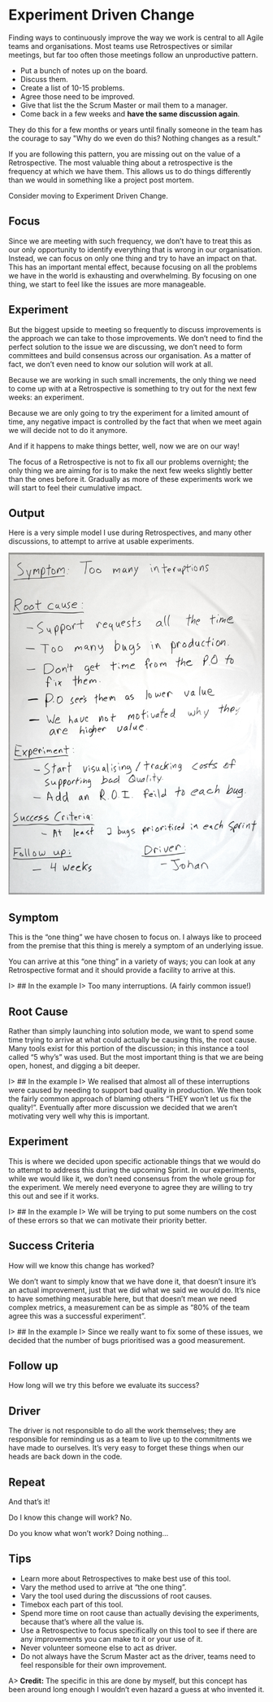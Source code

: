 # Experiment Driven Change

Finding ways to continuously improve the way we work is central to all Agile teams and organisations. Most teams use Retrospectives or similar meetings, but far too often those meetings follow an unproductive pattern.

 - Put a bunch of notes up on the board.
 - Discuss them.
 - Create a list of 10-15 problems.
 - Agree those need to be improved.
 - Give that list the the Scrum Master or mail them to a manager.
 - Come back in a few weeks and **have the same discussion again**.

They do this for a few months or years until finally someone in the team has the courage to say "Why do we even do this? Nothing changes as a result."

If you are following this pattern, you are missing out on the value of a Retrospective. The most valuable thing about a retrospective is the frequency at which we have them. This allows us to do things differently than we would in something like a project post mortem.

Consider moving to Experiment Driven Change.

## Focus
Since we are meeting with such frequency, we don’t have to treat this as our only opportunity to identify everything that is wrong in our organisation. Instead, we can focus on only one thing and try to have an impact on that. This has an important mental effect, because focusing on all the problems we have in the world is exhausting and overwhelming. By focusing on one thing, we start to feel like the issues are more manageable.

## Experiment
But the biggest upside to meeting so frequently to discuss improvements is the approach we can take to those improvements. We don’t need to find the perfect solution to the issue we are discussing, we don’t need to form committees and build consensus across our organisation. As a matter of fact, we don’t even need to know our solution will work at all.

Because we are working in such small increments, the only thing we need to come up with at a Retrospective is something to try out for the next few weeks: an experiment.

Because we are only going to try the experiment for a limited amount of time, any negative impact is controlled by the fact that when we meet again we will decide not to do it anymore.

 And if it happens to make things better, well, now we are on our way!

The focus of a Retrospective is not to fix all our problems overnight; the only thing we are aiming for is to make the next few weeks slightly better than the ones before it. Gradually as more of these experiments work we will start to feel their cumulative impact.

## Output

Here is a very simple model I use during Retrospectives, and many other discussions, to attempt to arrive at usable experiments.

![Experiment Output](images/Experiment.jpg)

## Symptom
This is the “one thing” we have chosen to focus on. I always like to proceed from the premise that this thing is merely a symptom of an underlying issue.

You can arrive at this “one thing” in a variety of ways; you can look at any Retrospective format and it should provide a facility to arrive at this.

I> ## In the example
I> Too many interruptions. (A fairly common issue!)

## Root Cause
Rather than simply launching into solution mode, we want to spend some time trying to arrive at what could actually be causing this, the root cause. Many tools exist for this portion of the discussion; in this instance a tool called “5 why’s” was used. But the most important thing is that we are being open, honest, and digging a bit deeper.

I> ## In the example
I> We realised that almost all of these interruptions were caused by needing to support bad quality in production. We then took the fairly common approach of blaming others “THEY won’t let us fix the quality!”. Eventually after more discussion we decided that we aren’t motivating very well why this is important.

## Experiment
This is where we decided upon specific actionable things that we would do to attempt to address this during the upcoming Sprint. In our experiments, while we would like it, we don’t need consensus from the whole group for the experiment. We merely need everyone to agree they are willing to try this out and see if it works.

I> ## In the example
I> We will be trying to put some numbers on the cost of these errors so that we can motivate their priority better.

## Success Criteria
How will we know this change has worked?

We don’t want to simply know that we have done it, that doesn’t insure it’s an actual improvement, just that we did what we said we would do. It’s nice to have something measurable here, but that doesn’t mean we need complex metrics, a measurement can be as simple as “80% of the team agree this was a successful experiment”.

I> ## In the example
I> Since we really want to fix some of these issues, we decided that the number of bugs prioritised was a good measurement.

## Follow up
How long will we try this before we evaluate its success?

## Driver
The driver is not responsible to do all the work themselves; they are responsible for reminding us as a team to live up to the commitments we have made to ourselves. It’s very easy to forget these things when our heads are back down in the code.

## Repeat
And that’s it!

Do I know this change will work?
No.

Do you know what won’t work?
Doing nothing…

## Tips
 - Learn more about Retrospectives to make best use of this tool.
 - Vary the method used to arrive at “the one thing”.
 - Vary the tool used during the discussions of root causes.
 - Timebox each part of this tool.
 - Spend more time on root cause than actually devising the experiments, because that’s where all the value is.
 - Use a Retrospective to focus specifically on this tool to see if there are any improvements you can make to it or your use of it.
 - Never volunteer someone else to act as driver.
 - Do not always have the Scrum Master act as the driver, teams need to feel responsible for their own improvement.

A> **Credit:** The specific in this are done by myself, but this concept has been around long enough I wouldn’t even hazard a guess at who invented it.
